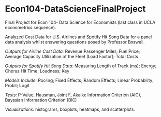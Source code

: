 # Econ104-DataScienceFinalProject
Final Project for Econ 104- Data Science for Economists (last class in UCLA econometrics sequence). 

Analyzed Cost Data for U.S. Airlines and Spotify Hit Song Data for a panel data analysis whilst answering questions posed by Professor Boswell. 


_Outputs for Airline Cost Data:_ Revenue Passenger Miles; Fuel Price; Average Capacity Utilization of the Fleet (Load Factor); Total Costs

_Outputs for Spotify Hit Song Data:_ Measuring Length of Track (ms); Energy; Chorus Hit Time; Loudness; Key

_Models Include:_ Pooling; Fixed Effects; Random Effects; Linear Probability; Probit; Logit

_Tests:_ P-Value, Hausman, Joint F, Akaike Information Criterion (AIC), Bayesian Information Criterion (BIC)

_Visualizations:_ histograms, boxplots, heatmaps, and scatterplots.
